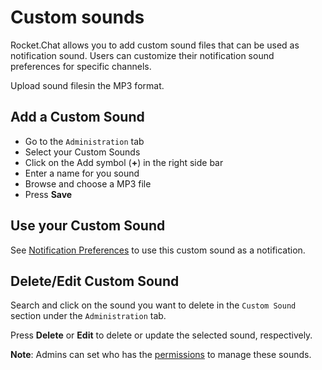 # Custom sounds

Rocket.Chat allows you to add custom sound files that can be used as notification sound. Users can customize their notification sound preferences for specific channels.

Upload sound filesin the MP3 format.

## Add a Custom Sound

- Go to the `Administration` tab
- Select your Custom Sounds
- Click on the Add symbol (**+**) in the right side bar
- Enter a name for you sound
- Browse and choose a MP3 file
- Press **Save**

## Use your Custom Sound

See [Notification Preferences](../../user-guides/channels/#notifications-preferences) to use this custom sound as a notification.

## Delete/Edit Custom Sound

Search and click on the sound you want to delete in the `Custom Sound` section under the `Administration` tab.

Press **Delete** or **Edit** to delete or update the selected sound, respectively.

**Note**: Admins can set who has the [permissions](../permissions) to manage these sounds.
